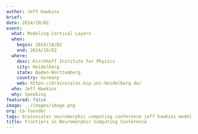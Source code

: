```yaml
---
author: Jeff Hawkins
brief:
date: 2014/10/02
event:
  what: Modeling Cortical Layers
  when:
    begin: 2014/10/02
    end: 2014/10/02
  where:
    desc: Kirchhoff Institute for Physics
    city: Heidelberg
    state: Baden-Württemberg
    country: Germany
    web: https://brainscales.kip.uni-heidelberg.de/
  who: Jeff Hawkins
  why: Speaking
featured: false
image: ../images/image.png
org: Co-founder
tags: brainscales neuromorphic computing conference jeff hawkins model cortical layers
title: Frontiers in Neuromorphic Computing Conference
---
```


